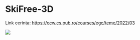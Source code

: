 # SkiFree-3D

Link cerinta: https://ocw.cs.pub.ro/courses/egc/teme/2022/03

![](https://media.giphy.com/media/ayhoqAfUd4hbTMAb3R/giphy.gif)
